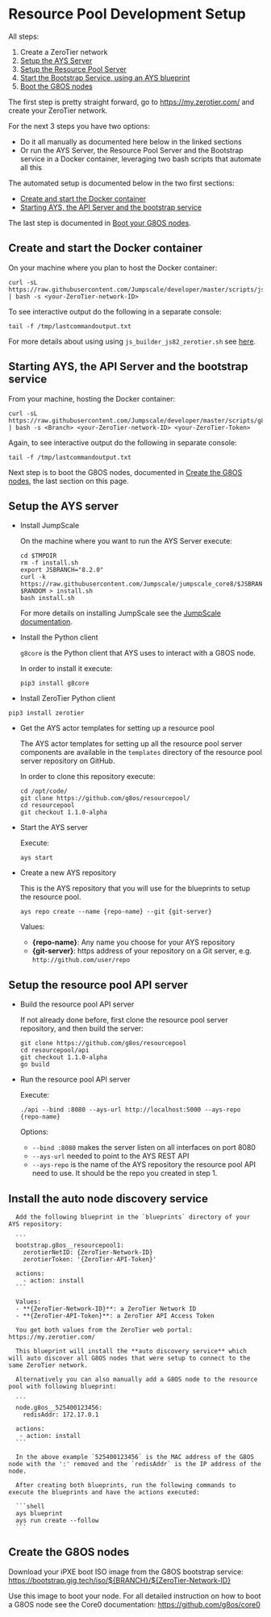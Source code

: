 # Resource Pool Development Setup

All steps:
1. Create a ZeroTier network
2. [Setup the AYS Server](#ays-server)
3. [Setup the Resource Pool Server](#resourcepool-api)
4. [Start the Bootstrap Service, using an AYS blueprint](#bootstrap-service)
5. [Boot the G8OS nodes](#boot-nodes)

The first step is pretty straight forward, go to https://my.zerotier.com/ and create your ZeroTier network.

For the next 3 steps you have two options:
- Do it all manually as documented here below in the linked sections
- Or run the AYS Server, the Resource Pool Server and the Bootstrap service in a Docker container, leveraging two bash scripts that automate all this

The automated setup is documented below in the two first sections:
- [Create and start the Docker container](#docker-container)
- [Starting AYS, the API Server and the bootstrap service](#start-services)

The last step is documented in [Boot your G8OS nodes](#boot-nodes).

<a id="docker-container"></a>
## Create and start the Docker container

On your machine where you plan to host the Docker container:
```
curl -sL https://raw.githubusercontent.com/Jumpscale/developer/master/scripts/js_builder_js82_zerotier.sh | bash -s <your-ZeroTier-network-ID>
```

To see interactive output do the following in a separate console:
```
tail -f /tmp/lastcommandoutput.txt
```

For more details about using using `js_builder_js82_zerotier.sh` see [here](https://github.com/Jumpscale/developer/blob/master/docs/installjs8_details.md).


<a id="start-services"></a>
## Starting AYS, the API Server and the bootstrap service

From your machine, hosting the Docker container:
```
curl -sL https://raw.githubusercontent.com/Jumpscale/developer/master/scripts/g8os_grid_installer82.sh | bash -s <Branch> <your-ZeroTier-network-ID> <your-ZeroTier-Token>
```

Again, to see interactive output do the following in separate console:
```
tail -f /tmp/lastcommandoutput.txt
```

Next step is to boot the G8OS nodes, documented in [Create the G8OS nodes](#create-nodes), the last section on this page.


<a id="ays-server"></a>
## Setup the AYS server

* Install JumpScale

  On the machine where you want to run the AYS Server execute:

  ```shell
  cd $TMPDIR
  rm -f install.sh
  export JSBRANCH="8.2.0"
  curl -k https://raw.githubusercontent.com/Jumpscale/jumpscale_core8/$JSBRANCH/install/install.sh?$RANDOM > install.sh
  bash install.sh
  ```

  For more details on installing JumpScale see the [JumpScale documentation](https://gig.gitbooks.io/jumpscale-core8/content/Installation/JSDevelopment.html).

* Install the Python client

  `g8core` is the Python client that AYS uses to interact with a G8OS node.

  In order to install it execute:

  ```shell
  pip3 install g8core
  ```

* Install ZeroTier Python client

```shell
pip3 install zerotier
```

* Get the AYS actor templates for setting up a resource pool

  The AYS actor templates for setting up all the resource pool server components are available in the `templates` directory of the resource pool server repository on GitHub.

  In order to clone this repository execute:

  ```shell
  cd /opt/code/
  git clone https://github.com/g8os/resourcepool/
  cd resourcepool
  git checkout 1.1.0-alpha
  ```

* Start the AYS server

  Execute:
  ```shell
  ays start
  ```

* Create a new AYS repository

  This is the AYS repository that you will use for the blueprints to setup the resource pool.

  ```shell
  ays repo create --name {repo-name} --git {git-server}
  ```

  Values:
  - **{repo-name}**: Any name you choose for your AYS repository
  - **{git-server}**: https address of your repository on a Git server, e.g. `http://github.com/user/repo`


<a id="resourcepool-api"></a>
## Setup the resource pool API server

  * Build the resource pool API server

    If not already done before, first clone the resource pool server repository, and then build the server:

    ```shell
    git clone https://github.com/g8os/resourcepool
    cd resourcepool/api
    git checkout 1.1.0-alpha
    go build
    ```

  * Run the resource pool API server

    Execute:

    `./api --bind :8080 --ays-url http://localhost:5000 --ays-repo {repo-name}`

    Options:
    - `--bind :8080` makes the server listen on all interfaces on port 8080
    - `--ays-url` needed to point to the AYS REST API
    - `--ays-repo` is the name of the AYS repository the resource pool API need to use. It should be the repo you created in step 1.

<a id="bootstrap-service"></a>
## Install the auto node discovery service

      Add the following blueprint in the `blueprints` directory of your AYS repository:

      ```
      bootstrap.g8os__resourcepool1:
        zerotierNetID: {ZeroTier-Network-ID}
        zerotierToken: '{ZeroTier-API-Token}'

      actions:
        - action: install
      ```

      Values:
      - **{ZeroTier-Network-ID}**: a ZeroTier Network ID
      - **{ZeroTier-API-Token}**: a ZeroTier API Access Token

      You get both values from the ZeroTier web portal: https://my.zerotier.com/

      This blueprint will install the **auto discovery service** which will auto discover all G8OS nodes that were setup to connect to the same ZeroTier network.

      Alternatively you can also manually add a G8OS node to the resource pool with following blueprint:

      ```
      node.g8os__525400123456:
        redisAddr: 172.17.0.1

      actions:
       - action: install
      ```

      In the above example `525400123456` is the MAC address of the G8OS node with the ':' removed and the `redisAddr` is the IP address of the node.

      After creating both blueprints, run the following commands to execute the blueprints and have the actions executed:

      ```shell
      ays blueprint
      ays run create --follow
      ```

<a id="boot-nodes"></a>
## Create the G8OS nodes

Download your iPXE boot ISO image from the G8OS bootstrap service: https://bootstrap.gig.tech/iso/${BRANCH}/${ZeroTier-Network-ID}

Use this image to boot your node. For all detailed instruction on how to boot a G8OS node see the Core0 documentation: https://github.com/g8os/core0
